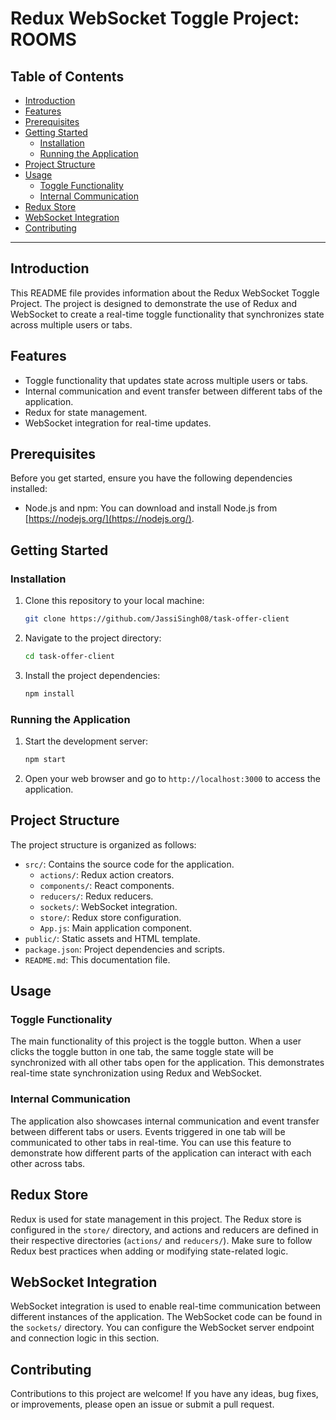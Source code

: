 # Redux WebSocket Toggle Project: ROOMS

## Table of Contents

- [Introduction](#introduction)
- [Features](#features)
- [Prerequisites](#prerequisites)
- [Getting Started](#getting-started)
  - [Installation](#installation)
  - [Running the Application](#running-the-application)
- [Project Structure](#project-structure)
- [Usage](#usage)
  - [Toggle Functionality](#toggle-functionality)
  - [Internal Communication](#internal-communication)
- [Redux Store](#redux-store)
- [WebSocket Integration](#websocket-integration)
- [Contributing](#contributing)

---

## Introduction

This README file provides information about the Redux WebSocket Toggle Project. The project is designed to demonstrate the use of Redux and WebSocket to create a real-time toggle functionality that synchronizes state across multiple users or tabs.

## Features

- Toggle functionality that updates state across multiple users or tabs.
- Internal communication and event transfer between different tabs of the application.
- Redux for state management.
- WebSocket integration for real-time updates.

## Prerequisites

Before you get started, ensure you have the following dependencies installed:

- Node.js and npm: You can download and install Node.js from [https://nodejs.org/](https://nodejs.org/).

## Getting Started

### Installation

1. Clone this repository to your local machine:

   ```bash
   git clone https://github.com/JassiSingh08/task-offer-client
   ```

2. Navigate to the project directory:

   ```bash
   cd task-offer-client
   ```

3. Install the project dependencies:

   ```bash
   npm install
   ```

### Running the Application

1. Start the development server:

   ```bash
   npm start
   ```

2. Open your web browser and go to `http://localhost:3000` to access the application.

## Project Structure

The project structure is organized as follows:

- `src/`: Contains the source code for the application.
  - `actions/`: Redux action creators.
  - `components/`: React components.
  - `reducers/`: Redux reducers.
  - `sockets/`: WebSocket integration.
  - `store/`: Redux store configuration.
  - `App.js`: Main application component.
- `public/`: Static assets and HTML template.
- `package.json`: Project dependencies and scripts.
- `README.md`: This documentation file.

## Usage

### Toggle Functionality

The main functionality of this project is the toggle button. When a user clicks the toggle button in one tab, the same toggle state will be synchronized with all other tabs open for the application. This demonstrates real-time state synchronization using Redux and WebSocket.

### Internal Communication

The application also showcases internal communication and event transfer between different tabs or users. Events triggered in one tab will be communicated to other tabs in real-time. You can use this feature to demonstrate how different parts of the application can interact with each other across tabs.

## Redux Store

Redux is used for state management in this project. The Redux store is configured in the `store/` directory, and actions and reducers are defined in their respective directories (`actions/` and `reducers/`). Make sure to follow Redux best practices when adding or modifying state-related logic.

## WebSocket Integration

WebSocket integration is used to enable real-time communication between different instances of the application. The WebSocket code can be found in the `sockets/` directory. You can configure the WebSocket server endpoint and connection logic in this section.

## Contributing

Contributions to this project are welcome! If you have any ideas, bug fixes, or improvements, please open an issue or submit a pull request.
